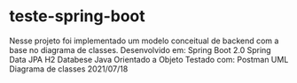 # teste-spring-boot

Nesse projeto foi implementado um modelo conceitual de backend com a base no diagrama de classes.
Desenvolvido em:
Spring Boot 2.0
Spring Data JPA
H2 Databese
Java Orientado a Objeto
Testado com:
Postman
UML
Diagrama de classes 2021/07/18
